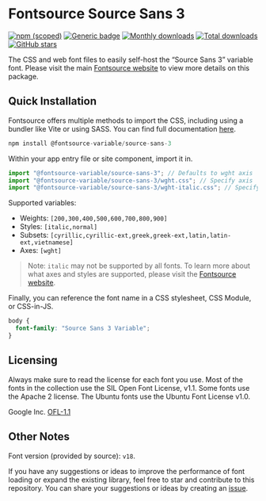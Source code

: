 # Fontsource Source Sans 3

[![npm (scoped)](https://img.shields.io/npm/v/@fontsource-variable/source-sans-3?color=brightgreen)](https://www.npmjs.com/package/@fontsource-variable/source-sans-3) [![Generic badge](https://img.shields.io/badge/fontsource-passing-brightgreen)](https://github.com/fontsource/fontsource) [![Monthly downloads](https://badgen.net/npm/dm/@fontsource-variable/source-sans-3)](https://github.com/fontsource/fontsource) [![Total downloads](https://badgen.net/npm/dt/@fontsource-variable/source-sans-3)](https://github.com/fontsource/fontsource) [![GitHub stars](https://img.shields.io/github/stars/fontsource/fontsource.svg?style=social&label=Star)](https://github.com/fontsource/fontsource/stargazers)

The CSS and web font files to easily self-host the “Source Sans 3” variable font. Please visit the main [Fontsource website](https://fontsource.org/fonts/source-sans-3) to view more details on this package.

## Quick Installation

Fontsource offers multiple methods to import the CSS, including using a bundler like Vite or using SASS. You can find full documentation [here](https://fontsource.org/docs/getting-started/introduction).

```javascript
npm install @fontsource-variable/source-sans-3
```

Within your app entry file or site component, import it in.

```javascript
import "@fontsource-variable/source-sans-3"; // Defaults to wght axis
import "@fontsource-variable/source-sans-3/wght.css"; // Specify axis
import "@fontsource-variable/source-sans-3/wght-italic.css"; // Specify axis and style
```

Supported variables:
- Weights: `[200,300,400,500,600,700,800,900]`
- Styles: `[italic,normal]`
- Subsets: `[cyrillic,cyrillic-ext,greek,greek-ext,latin,latin-ext,vietnamese]`
- Axes: `[wght]`

> Note: `italic` may not be supported by all fonts. To learn more about what axes and styles are supported, please visit the [Fontsource website](https://fontsource.org/fonts/source-sans-3).

Finally, you can reference the font name in a CSS stylesheet, CSS Module, or CSS-in-JS.

```css
body {
  font-family: "Source Sans 3 Variable";
}
```

## Licensing
Always make sure to read the license for each font you use. Most of the fonts in the collection use the SIL Open Font License, v1.1. Some fonts use the Apache 2 license. The Ubuntu fonts use the Ubuntu Font License v1.0.

Google Inc.
[OFL-1.1](http://scripts.sil.org/OFL)

## Other Notes
Font version (provided by source): `v18`.

If you have any suggestions or ideas to improve the performance of font loading or expand the existing library, feel free to star and contribute to this repository. You can share your suggestions or ideas by creating an [issue](https://github.com/fontsource/fontsource/issues).